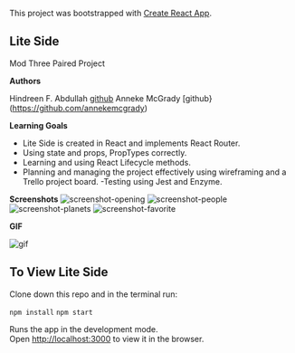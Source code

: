 This project was bootstrapped with [Create React App](https://github.com/facebook/create-react-app).

## Lite Side

Mod Three Paired Project

**Authors**

Hindreen F. Abdullah [github](https://github.com/hndfaw)
Anneke McGrady [github}(https://github.com/annekemcgrady)

**Learning Goals**

- Lite Side is created in React and implements React Router. 
- Using state and props, PropTypes correctly.
- Learning and using React Lifecycle methods.
- Planning and managing the project effectively using wireframing and a Trello project board.
 -Testing using Jest and Enzyme.


**Screenshots**
![screenshot-opening](https://github.com/hndfaw/Light-Side/blob/master/src/images/OpeningPageScreenshot.png)
![screenshot-people](https://github.com/hndfaw/Light-Side/blob/master/src/images/PeopleScreenshot.png)
![screenshot-planets](https://github.com/hndfaw/Light-Side/blob/master/src/images/PlanetsFavoritedScreenshot.png)
![screenshot-favorite](https://github.com/hndfaw/Light-Side/blob/master/src/images/FavoritesScreenshot.png)

**GIF**

![gif](https://github.com/hndfaw/Light-Side/blob/master/src/images/LiteSideGIF.gif)


## To View Lite Side

Clone down this repo and in the terminal run: 

`npm install`
`npm start`

Runs the app in the development mode.<br>
Open [http://localhost:3000](http://localhost:3000) to view it in the browser.




